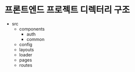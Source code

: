 # 프론트엔드 프로젝트 디렉터리 구조

- src
  - components
    - auth
    - common
  - config
  - layouts
  - loader
  - pages
  - routes

